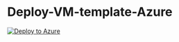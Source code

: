 # Deploy-VM-template-Azure
[![Deploy to Azure](https://azuredeploy.net/deploybutton.png)](https%3A%2F%2Fraw.githubusercontent.com%2Ftadrian88%2FDeploy-VM-template-Azure%2Fmaster%2Ftemplate.json)
